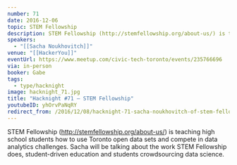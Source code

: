 ```yaml
---
number: 71
date: 2016-12-06
topic: STEM Fellowship
description: STEM Fellowship (http://stemfellowship.org/about-us/) is teaching high school students how to use Toronto open data sets and compete in data analytics challenges. Sacha will be talking about the work STEM Fellowship does, student-driven education and students crowdsourcing data science.
speakers:
  - "[[Sacha Noukhovitch]]"
venue: "[[HackerYou]]"
eventUrl: https://www.meetup.com/civic-tech-toronto/events/235766696
via: in-person
booker: Gabe
tags:
  - type/hacknight
image: hacknight_71.jpg
title: "Hacknight #71 – STEM Fellowship"
youtubeID: yhOrvPaNqRY
redirect_from: /2016/12/08/hacknight-71-sacha-noukhovitch-of-stem-fellowship-with-ahmed-hasan/
---
```


STEM Fellowship (http://stemfellowship.org/about-us/) is teaching high school students how to use Toronto open data sets and compete in data analytics challenges. Sacha will be talking about the work STEM Fellowship does, student-driven education and students crowdsourcing data science.